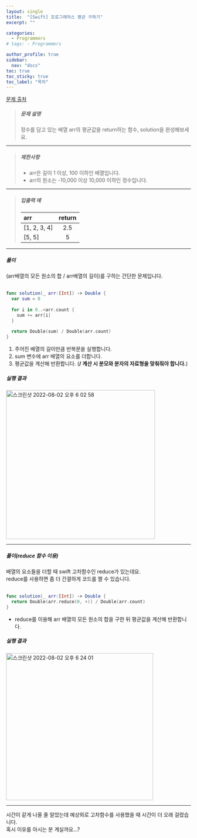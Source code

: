```yaml
---
layout: single
title:  "[Swift] 프로그래머스 평균 구하기"
excerpt: ""

categories:
  - Programmers
# tags: - Programmers

author_profile: true
sidebar:
  nav: "docs"
toc: true
toc_sticky: true
toc_label: "목차"
---
```

[문제 출처](https://school.programmers.co.kr/learn/courses/30/lessons/12944?language=swift)

>##### 문제 설명
>정수를 담고 있는 배열 arr의 평균값을 return하는 함수, solution을 완성해보세요.

---

>##### 제한사항
> - arr은 길이 1 이상, 100 이하인 배열입니다.
> - arr의 원소는 -10,000 이상 10,000 이하인 정수입니다.

---

>##### 입출력 예
>
>|arr|return|
>|:---|:---:|
>|[1, 2, 3, 4]|2.5|
>|[5, 5]|5|

---

##### 풀이
(arr배열의 모든 원소의 합 / arr배열의 길이)를 구하는 간단한 문제입니다.
<br><br>

```swift
func solution(_ arr:[Int]) -> Double {
  var sum = 0
    
  for i in 0..<arr.count {
    sum += arr[i]
  }
    
  return Double(sum) / Double(arr.count)
}
```

1. 주어진 배열의 길이만큼 반복문을 실행합니다.
2. sum 변수에 arr 배열의 요소를 더합니다.
3. 평균값을 계산해 반환합니다. (**/ 계산 시 분모와 분자의 자료형을 맞춰줘야 합니다.**)

##### 실행 결과
<img width="406" alt="스크린샷 2022-08-02 오후 6 02 58" src="https://user-images.githubusercontent.com/60169777/182336620-b1f0ab10-87ec-4902-864b-d38e77659dc1.png">

---

##### 풀이(reduce 함수 이용)
배열의 요소들을 더할 때 swift 고차함수인 reduce가 있는데요.  
reduce를 사용하면 좀 더 간결하게 코드를 짤 수 있습니다.
<br><br>

```swift
func solution(_ arr:[Int]) -> Double {
  return Double(arr.reduce(0, +)) / Double(arr.count)
}
```
- reduce를 이용해 arr 배열의 모든 원소의 합을 구한 뒤 평균값을 계산해 반환합니다.

##### 실행 결과
<img width="401" alt="스크린샷 2022-08-02 오후 6 24 01" src="https://user-images.githubusercontent.com/60169777/182340885-804a3185-6a5e-44cb-a0a9-b837250ad041.png">

---

시간이 같게 나올 줄 알았는데 예상외로 고차함수를 사용했을 때 시간이 더 오래 걸렸습니다.  
혹시 이유를 아시는 분 계실까요...?